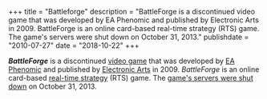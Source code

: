 +++
title = "Battleforge"
description = "BattleForge is a discontinued video game that was developed by EA Phenomic and published by Electronic Arts in 2009. BattleForge is an online card-based real-time strategy (RTS) game. The game's servers were shut down on October 31, 2013."
publishdate = "2010-07-27"
date = "2018-10-22"
+++

<p><i><b>BattleForge</b></i> is a discontinued <a href="/wiki/Video_game" title="Video game">video game</a> that was developed by <a href="/wiki/EA_Phenomic" title="EA Phenomic">EA Phenomic</a> and published by <a href="/wiki/Electronic_Arts" title="Electronic Arts">Electronic Arts</a> in 2009. <i>BattleForge</i> is an online card-based <a href="/wiki/Real-time_strategy" title="Real-time strategy">real-time strategy</a> (RTS) game. The <a href="/wiki/End-of-life_(product)" title="End-of-life (product)">game's servers were shut down</a> on October 31, 2013.  </p>
